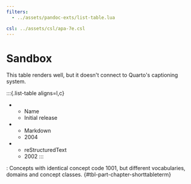 ```yaml
---
filters:
  - ../assets/pandoc-exts/list-table.lua

csl: ../assets/csl/apa-7e.csl
---
```


# Sandbox

This table renders well, but it doesn't connect to Quarto's captioning system.

:::{.list-table aligns=l,c}
* - Name
  - Initial release

* - Markdown
  - 2004

* - reStructuredText
  - 2002
:::

: Concepts with identical concept code 1001, but different vocabularies, domains and concept classes.  {#tbl-part-chapter-shorttableterm}
